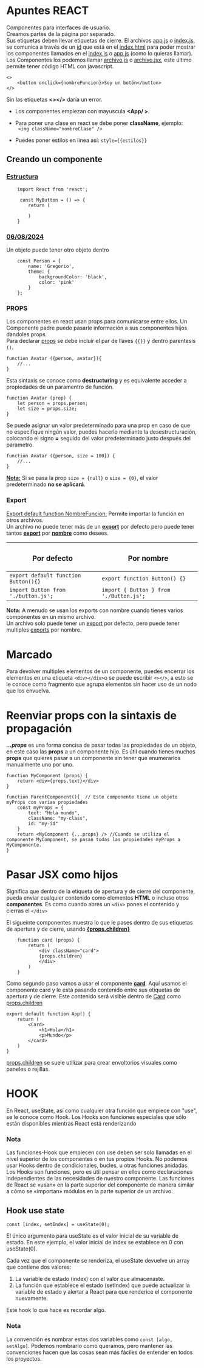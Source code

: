 # Apuntes REACT

Componentes para interfaces de usuario.\
Creamos partes de la página por separado.\
Sus etiquetas deben llevar etiquetas de cierre. El archivos <u>app.js</u> o <u>index.js</u>, se comunica a través de un <u>id</u> que está en el <u>index.html</u> para poder mostrar los componentes llamados en el <u>index.js</u> o <u>app.js</u> (como lo quieras llamar).\
Los Componentes los podemos llamar <u>archivo.js</u> o <u>archivo.jsx</u>, este último permite tener código HTML con javascript.

```
<> 
    <button onclick={nombreFuncion}>Soy un botón</button> 
</>
```

Sin las etiquetas **<></>** daría un error.

- Los componentes empiezan con mayuscula **<App/ >**.
- Para poner una clase en react se debe poner **className**, ejemplo:\
` <img className="nombreClase" />`

- Puedes poner estilos en linea así: `style={{estilos}}`

## Creando un componente
### <u>Estructura</u>

```
    import React from 'react';

     const MyButton = () => {
        return (

        )
    } 
```

### <u>06/08/2024</u>
Un objeto puede tener otro objeto dentro

```
    const Person = {
        name: 'Gregorio',
        theme: {
            backgroundColor: 'black',
            color: 'pink'
        }
    };
```

### PROPS

Los componentes en react usan props para comunicarse entre ellos. Un Componente padre puede pasarle información a sus componentes hijos dandoles props.\
Para declarar <u>props</u> se debe incluir el par de llaves `{{}}` y dentro parentesis `()`.

```
function Avatar ({person, avatar}){
    //...
}
```
Esta sintaxis se conoce como **destructuring** y es equivalente acceder a propiedades de un paramentro de función.

```
function Avatar (prop) {
    let person = props.person;
    let size = props.size;
}
```

Se puede asignar un valor predeterminado para una prop en caso de que no especifique ningún valor, puedes hacerlo mediante la desestructuración, colocando el signo **=** seguido del valor predeterminado justo después del parametro.

```
function Avatar ({person, size = 100}) {
    //...
}
```

<u>**Nota:**</u> Si se pasa la prop `size = {null}` o `size = {0}`, el valor predeterminado **no se aplicará**.
 
### Export

<u>Export default function NombreFuncion:</u> Permite importar la función en otros archivos.\
Un archivo no puede tener más de un <u>**export**</u> por defecto pero puede tener tantos <u>**export**</u> por <u>**nombre**</u> como desees.

| <center><h3>Por defecto</h3></center> | <center><h3>Por nombre</h3></center> |
| ----------- | ---------- |
| ` export default function Button(){} ` | ` export function Button() {} ` |
| ` import Button from './button.js'; ` | ` import { Button } from './Button.js'; ` |

**Nota:** A menudo se usan los exports con nombre cuando tienes varios componentes en un mismo archivo.\
Un archivo solo puede tener un <u>export</u> por defecto, pero puede tener multiples <u>exports</u> por nombre.


# Marcado

Para devolver multiples elementos de un componente, puedes encerrar los elementos en una etiqueta `<div></div>`o se puede escribir `<></>`, a esto se le conoce como fragmento que agrupa elementos sin hacer uso de un nodo que los envuelva.

# Reenviar props con la sintaxis de propagación

***...props*** es una forma concisa de pasar todas las propiedades de un objeto, en este caso las **props** a un componente hijo. Es útil cuando tienes muchos **props** que quieres pasar a un componente sin tener que enumerarlos manualmente uno por uno.

```
function MyComponent (props) {
    return <div>{props.text}</div>
}

function ParentComponent(){  // Este componente tiene un objeto myProps con varias propiedades
    const myProps = {
        text: "Hola mundo",
        className: "my-class",
        id: "my-id"
    }
    return <MyComponent {...props} /> //Cuando se utiliza el componente MyComponent, se pasan todas las propiedades myProps a MyComponente.
}
```


# Pasar JSX como hijos

Significa que dentro de la etiqueta de apertura y de cierre del componente, pueda enviar cualquier contenido como elementos **HTML** o incluso otros **componentes**. Es como cuando abres un `<div>` pones el contenido y cierras el `</div>`

El sigueinte componentes muestra lo que le pases dentro de sus etiquetas de apertura y de cierre, usando <u>**{props.children}**</u>


```
    function card (props) {
        return (
            <div className="card">
            {props.children}
            </div>
        )
    }
```

Como segundo paso vamos a usar el componente <u>**card**</u>. Aquí usamos el componente card y le está pasando contenido entre sus etiquetas de apertura y de cierre. Este contenido será visible dentro de <u>Card</u> como <u>props.children</u>

```
export default function App() {
    return (
        <Card>
            <h1>Hola</h1>
            <p>Mundo</p>
        </card>
    )
}
```

<u>props.children</u> se suele utilizar para crear envoltorios visuales como paneles o rejillas.

# HOOK

En React, useState, así como cualquier otra función que empiece con "use", se le conoce como Hook. Los Hooks son funciones especiales que sólo están disponibles mientras React está renderizando

### Nota
 Las funciones-Hook que empiecen con use deben ser solo llamadas en el nivel superior de los componentes o en tus propios Hooks. No podemos usar Hooks dentro de condicionales, bucles, u otras funciones anidadas. Los Hooks son funciones, pero es útil pensar en ellos como declaraciones independientes de las necesidades de nuestro componente. Las funciones de React se «usan» en la parte superior del componente de manera similar a cómo se «importan» módulos en la parte superior de un archivo.

## Hook use state 

`const [index, setIndex] = useState(0);`

El único argumento para useState es el valor inicial de su variable de estado. En este ejemplo, el valor inicial de index se establece en 0 con useState(0).

Cada vez que el componente se renderiza, el useState devuelve un array que contiene dos valores:

1. La variable de estado (index) con el valor que almacenaste.
2. La función que establece el estado (setIndex) que puede actualizar la variable de estado y alertar a React para que renderice el componente nuevamente.

Este hook lo que hace es recordar algo.

### Nota 

La convención es nombrar estas dos variables como `const [algo, setAlgo]`. Podemos nombrarlo como queramos, pero mantener las convenciones hacen que las cosas sean más fáciles de entender en todos los proyectos.
